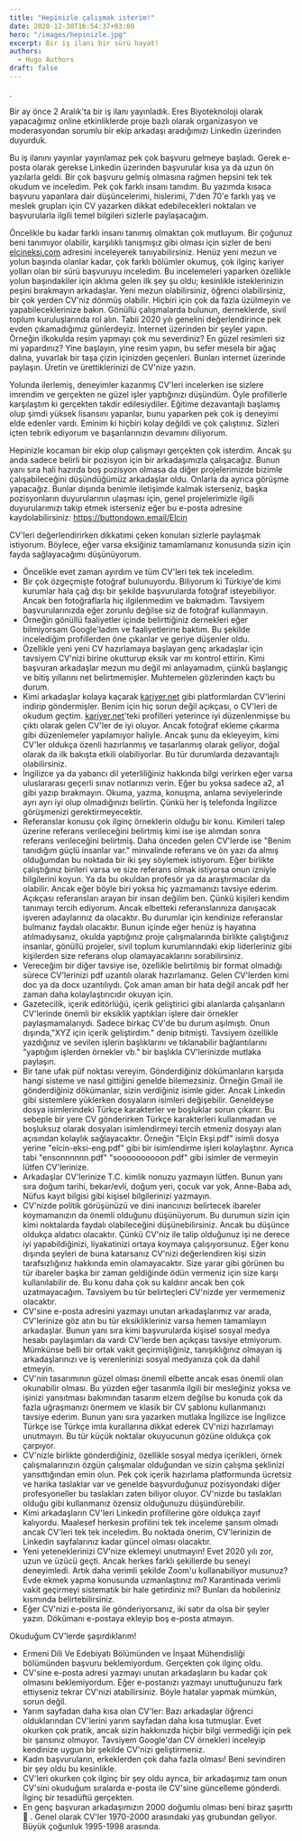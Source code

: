 ```yaml
---
title: "Hepinizle çalışmak isterim!"
date: 2020-12-30T16:54:37+03:00
hero: "/images/hepinizle.jpg"
excerpt: Bir iş ilanı bir sürü hayat!  
authors:
  - Hugo Authors
draft: false 
---
```




.

Bir ay önce 2 Aralık'ta bir iş ilanı yayınladık. Eres Biyoteknoloji olarak yapacağımız online etkinliklerde proje bazlı olarak organizasyon ve moderasyondan sorumlu bir ekip arkadaşı aradığımızı Linkedin üzerinden duyurduk.

Bu iş ilanını yayınlar yayınlamaz pek çok başvuru gelmeye başladı. Gerek e-posta olarak gerekse Linkedin üzerinden başvurular kısa ya da uzun ön yazılarla geldi. Bir çok başvuru gelmiş olmasına rağmen hepsini tek tek okudum ve inceledim. Pek çok farklı insanı tanıdım. Bu yazımda kısaca başvuru yapanlara dair düşüncelerimi, hislerimi, 7'den 70'e farklı yaş ve meslek grupları için CV yazarken dikkat edebilecekleri noktaları ve başvurularla ilgili temel bilgileri sizlerle paylaşacağım.

Öncelikle bu kadar farklı insanı tanımış olmaktan çok mutluyum. Bir çoğunuz beni tanımıyor olabilir, karşılıklı tanışmışız gibi olması için sizler de beni [elcineksi.com](http://elcineksi.com) adresini inceleyerek tanıyabilirsiniz. Henüz yeni mezun ve yolun başında olanlar kadar, çok farklı bölümler okumuş, çok ilginç kariyer yolları olan bir sürü başvuruyu inceledim. Bu incelemeleri yaparken özellikle yolun başındakiler için aklıma gelen ilk şey şu oldu; kesinlikle isteklerinizin peşini bırakmayın arkadaşlar. Yeni mezun olabilirsiniz, öğrenci olabilirsiniz, bir çok yerden CV'niz dönmüş olabilir. Hiçbiri için çok da fazla üzülmeyin ve yapabileceklerinize bakın. Gönüllü çalışmalarda bulunun, derneklerde, sivil toplum kuruluşlarında rol alın. Tabii 2020 yılı genelini değerlendirince pek evden çıkamadığımız günlerdeyiz. İnternet üzerinden bir şeyler yapın. Örneğin ilkokulda resim yapmayı çok mu severdiniz? En güzel resimleri siz mi yapardınız? Yine başlayın, yine resim yapın, bu sefer mesela bir ağaç dalına, yuvarlak bir taşa çizin içinizden geçenleri. Bunları internet üzerinde paylaşın. Üretin ve ürettiklerinizi de CV'nize yazın.

Yolunda ilerlemiş, deneyimler kazanmış CV'leri incelerken ise sizlere imrendim ve gerçekten ne güzel işler yaptığınızı düşündüm. Öyle profillerle karşılaştım ki gerçekten takdir edilesiydiler. Eğitime dezavantajlı başlamış olup şimdi yüksek lisansını yapanlar, bunu yaparken pek çok iş deneyimi elde edenler vardı. Eminim ki hiçbiri kolay değildi ve çok çalıştınız. Sizleri içten tebrik ediyorum ve başarılarınızın devamını diliyorum.

Hepinizle kocaman bir ekip olup çalışmayı gerçekten çok isterdim. Ancak şu anda sadece belirli bir pozisyon için bir arkadaşımızla çalışacağız. Bunun yanı sıra hali hazırda boş pozisyon olmasa da diğer projelerimizde bizimle çalışabileceğini düşündüğümüz arkadaşlar oldu. Onlarla da ayrıca görüşme yapacağız. Bunlar dışında benimle iletişimde kalmak isterseniz, başka pozisyonların duyurularının ulaşması için, genel projelerimizle ilgili duyurularımızı takip etmek isterseniz eğer bu e-posta adresine kaydolabilirsiniz:  https://buttondown.email/Elcin

CV'leri değerlendirirken dikkatimi çeken konuları sizlerle paylaşmak istiyorum. Böylece, eğer varsa eksiğiniz tamamlamanız konusunda sizin için fayda sağlayacağımı düşünüyorum.

- Öncelikle evet zaman ayırdım ve tüm CV'leri tek tek inceledim.
- Bir çok özgeçmişte fotoğraf bulunuyordu. Biliyorum ki Türkiye'de kimi kurumlar hala çağ dışı bir şekilde başvurularda fotoğraf isteyebiliyor. Ancak ben fotoğraflarla hiç ilgilenmedim ve bakmadım. Tavsiyem başvurularınızda eğer zorunlu değilse siz de fotoğraf kullanmayın.
- Örneğin gönüllü faaliyetler içinde belirttiğiniz dernekleri eğer bilmiyorsam Google'ladım ve faaliyetlerine baktım. Bu şekilde incelediğim profillerden öne çıkanlar ve geriye düşenler oldu.
- Özellikle yeni yeni CV hazırlamaya başlayan genç arkadaşlar için tavsiyem CV'nizi birine okutturup eksik var mı kontrol ettirin. Kimi başvuran arkadaşlar mezun mu değil mi anlayamadım, çünkü başlangıç ve bitiş yıllarını net belirtmemişler. Muhtemelen gözlerinden kaçtı bu durum.
- Kimi arkadaşlar kolaya kaçarak [kariyer.net](http://kariyer.net) gibi platformlardan CV'lerini indirip göndermişler. Benim için hiç sorun değil açıkçası, o CV'leri de okudum geçtim. [kariyer.net](http://kariyer.net)'teki profilleri yeterince iyi düzenlenmişse bu çıktı olarak gelen CV'ler de iyi oluyor. Ancak fotoğraf ekleme çıkarma gibi düzenlemeler yapılamıyor haliyle. Ancak şunu da ekleyeyim, kimi CV'ler oldukça özenli hazırlanmış ve tasarlanmış olarak geliyor, doğal olarak da ilk bakışta etkili olabiliyorlar. Bu tür durumlarda dezavantajlı olabilirsiniz.
- İngilizce ya da yabancı dil yeterliliğiniz hakkında bilgi verirken eğer varsa uluslararası geçerli sınav notlarınızı verin. Eğer bu yoksa sadece a2, a1 gibi yazıp bırakmayın. Okuma, yazma, konuşma, anlama seviyelerinde ayrı ayrı iyi olup olmadığınızı belirtin. Çünkü her iş telefonda İngilizce görüşmenizi gerektirmeyecektir.
- Referanslar konusu çok ilginç örneklerin olduğu bir konu. Kimileri talep üzerine referans verileceğini belirtmiş kimi ise işe alımdan sonra referans verileceğini belirtmiş. Daha önceden gelen CV'lerde ise "Benim tanıdığım güçlü insanlar var." minvalinde referans ve ön yazı da almış olduğumdan bu noktada bir iki şey söylemek istiyorum. Eğer birlikte çalıştığınız birileri varsa ve size referans olmak istiyorsa onun izniyle bilgilerini koyun. Ya da bu okuldan profesör ya da araştırmacılar da olabilir. Ancak eğer böyle biri yoksa hiç yazmamanızı tavsiye ederim. Açıkçası referansları arayan bir insan değilim ben. Çünkü kişileri kendim tanımayı tercih ediyorum. Ancak elbetteki referanslarınıza danışacak işveren adaylarınız da olacaktır. Bu durumlar için kendinize referanslar bulmanız faydalı olacaktır. Bunun içinde eğer henüz iş hayatına atılmadıysanız, okulda yaptığınız proje çalışmalarında birlikte çalıştığınız insanlar, gönüllü projeler, sivil toplum kurumlarındaki ekip liderleriniz gibi kişilerden size referans olup olamayacaklarını sorabilirsiniz.
- Vereceğim bir diğer tavsiye ise, özellikle belirtilmiş bir format olmadığı sürece CV'lerinizi pdf uzantılı olarak hazırlamanız. Gelen CV'lerden kimi doc ya da docx uzantılıydı. Çok aman aman bir hata değil ancak pdf her zaman daha kolaylaştırıcıdır okuyan için.
- Gazetecilik, içerik editörlüğü, içerik geliştirici gibi alanlarda çalışanların CV'lerinde önemli bir eksiklik yaptıkları işlere dair örnekler paylaşmamalarıydı. Sadece birkaç CV'de bu durum aşılmıştı. Onun dışında,"XYZ için içerik geliştirdim." denip bitmişti. Tavsiyem özellikle yazdığınız ve sevilen işlerin başlıklarını ve tıklanabilir bağlantılarını "yaptığım işlerden örnekler vb." bir başlıkla CV'lerinizde mutlaka paylaşın.
- Bir tane ufak püf noktası vereyim. Gönderdiğiniz dökümanların karşıda hangi sisteme ve nasıl gittiğini genelde bilemezsiniz. Örneğin Gmail ile gönderdiğiniz dökümanlar, sizin verdiğiniz isimle gider. Ancak Linkedin gibi sistemlere yüklerken dosyaların isimleri değişebilir. Geneldeyse dosya isimlerindeki Türkçe karakterler ve boşluklar sorun çıkarır. Bu sebeple bir yere CV gönderirken Türkçe karakterleri kullanmadan ve boşluksuz olarak dosyaları isimlendirmeyi tercih etmeniz dosyayı alan açısından kolaylık sağlayacaktır. Örneğin "Elçin Ekşi.pdf" isimli dosya yerine "elcin-eksi-eng.pdf" gibi bir isimlendirme işleri kolaylaştırır. Ayrıca tabi "ensonnnnnn.pdf" "soooooooooon.pdf" gibi isimler de vermeyin lütfen CV'lerinize.
- Arkadaşlar CV'lerinize T.C. kimlik nonuzu yazmayın lütfen. Bunun yanı sıra doğum tarihi, bekar/evli, doğum yeri, çocuk var yok, Anne-Baba adı, Nüfus kayıt bilgisi gibi kişisel bilgilerinizi yazmayın.
- CV'nizde politik görüşünüzü ve dini inancınızı belirtecek ibareler koymamanızın da önemli olduğunu düşünüyorum. Bu durumun sizin için kimi noktalarda faydalı olabileceğini düşünebilirsiniz. Ancak bu düşünce oldukça aldatıcı olacaktır. Çünkü CV'niz ile talip olduğunuz işi ne derece iyi yapabildiğinizi, liyakatinizi ortaya koymaya çalışıyorsunuz. Eğer konu dışında şeyleri de buna katarsanız CV'nizi değerlendiren kişi sizin tarafsızlığınız hakkında emin olamayacaktır. Size yarar gibi görünen bu tür ibareler başka bir zaman geldiğinde ödün vermeniz için size karşı kullanılabilir de. Bu konu daha çok su kaldırır ancak ben çok uzatmayacağım. Tavsiyem bu tür belirteçleri CV'nizde yer vermemeniz olacaktır.
- CV'sine e-posta adresini yazmayı unutan arkadaşlarımız var arada, CV'lerinize göz atın bu tür eksiklikleriniz varsa hemen tamamlayın arkadaşlar. Bunun yanı sıra kimi başvurularda kişisel sosyal medya hesabı paylaşımları da vardı CV'lerde ben açıkçası tavsiye etmiyorum. Mümkünse belli bir ortak vakit geçirmişliğiniz, tanışıklığınız olmayan iş arkadaşlarınızı ve iş verenlerinizi sosyal medyanıza çok da dahil etmeyin.
- CV'nin tasarımının güzel olması önemli elbette ancak esas önemli olan okunabilir olması. Bu yüzden eğer tasarımla ilgili bir mesleğiniz yoksa ve işinizi yansıtması bakımından tasarım elzem değilse bu konuda çok da fazla uğraşmanızı önermem ve klasik bir CV şablonu kullanmanızı tavsiye ederim. Bunun yanı sıra yazarken mutlaka İngilizce ise İngilizce Türkçe ise Türkçe imla kurallarına dikkat ederek CV'nizi hazırlamayı unutmayın. Bu tür küçük noktalar okuyucunun gözüne oldukça çok çarpıyor.
- CV'nizle birlikte gönderdiğiniz, özellikle sosyal medya içerikleri, örnek çalışmalarınızın özgün çalışmalar olduğundan ve sizin çalışma şeklinizi yansıttığından emin olun. Pek çok içerik hazırlama platformunda ücretsiz ve harika taslaklar var ve genelde başvurduğunuz pozisyondaki diğer profesyoneller bu taslakları zaten biliyor oluyor. CV'nizde bu taslakları olduğu gibi kullanmanız özensiz olduğunuzu düşündürebilir.
- Kimi arkadaşların CV'leri Linkedin profillerine göre oldukça zayıf kalıyordu. Maalesef herkesin profilini tek tek inceleme şansım olmadı ancak CV'leri tek tek inceledim. Bu noktada önerim, CV'lerinizin de Linkedin sayfalarınız kadar güncel olması olacaktır.
- Yeni yeteneklerinizi CV'nize eklemeyi unutmayın! Evet 2020 yılı zor, uzun ve üzücü geçti. Ancak herkes farklı şekillerde bu seneyi deneyimledi. Artık daha verimli şekilde Zoom'u kullanabiliyor musunuz? Evde ekmek yapma konusunda uzmanlaştınız mı? Karantinada verimli vakit geçirmeyi sistematik bir hale getirdiniz mi? Bunları da hobileriniz kısmında belirtebilirsiniz.
- Eğer CV'nizi e-posta ile gönderiyorsanız, iki satır da olsa bir şeyler yazın. Dökümanı e-postaya ekleyip boş e-posta atmayın.

Okuduğum CV'lerde şaşırdıklarım!

- Ermeni Dili Ve Edebiyatı Bölümünden ve İnşaat Mühendisliği bölümünden başvuru beklemiyordum. Gerçekten çok ilginç oldu.
- CV'sine e-posta adresi yazmayı unutan arkadaşların bu kadar çok olmasını beklemiyordum. Eğer e-postanızı yazmayı unuttuğunuzu fark ettiyseniz tekrar CV'nizi atabilirsiniz. Böyle hatalar yapmak mümkün, sorun değil.
- Yarım sayfadan daha kısa olan CV'ler: Bazı arkadaşlar öğrenci olduklarından CV'lerini yarım sayfadan daha kısa tutmuşlar. Evet okurken çok pratik, ancak sizin hakkınızda hiçbir bilgi vermediği için pek bir şansınız olmuyor. Tavsiyem Google'dan CV örnekleri inceleyip kendinize uygun bir şekilde CV'nizi geliştirmeniz.
- Kadın başvuruların, erkeklerden çok daha fazla olması! Beni sevindiren bir şey oldu bu kesinlikle.
- CV'leri okurken çok ilginç bir şey oldu ayrıca, bir arkadaşımız tam onun CV'sini okuduğum sıralarda e-posta ile CV'sine güncelleme gönderdi. İlginç bir tesadüftü gerçekten.
- En genç başvuran arkadaşımızın 2000 doğumlu olması beni biraz şaşırttı 🙂 . Genel olarak CV'ler 1970-2000 arasındaki yaş grubundan geliyor. Büyük çoğunluk 1995-1998 arasında.
